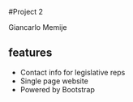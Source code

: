 #Project 2

Giancarlo Memije

## features

* Contact info for legislative reps
* Single page website
* Powered by Bootstrap